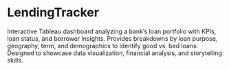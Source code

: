 # LendingTracker
Interactive Tableau dashboard analyzing a bank’s loan portfolio with KPIs, loan status, and borrower insights. Provides breakdowns by loan purpose, geography, term, and demographics to identify good vs. bad loans. Designed to showcase data visualization, financial analysis, and storytelling skills.
